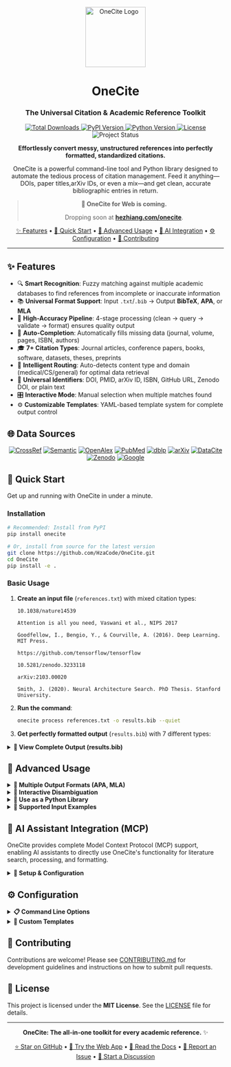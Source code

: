 
<div align="center">

<!-- Logo -->
<p align="center">
  <img src="https://github.com/HzaCode/OneCite/raw/master/logo_.jpg" alt="OneCite Logo" width="140" />
</p>

# OneCite 
### The Universal Citation & Academic Reference Toolkit
<p align="center">
  <a href="https://pepy.tech/project/onecite">
    <img src="https://static.pepy.tech/badge/onecite" alt="Total Downloads"/>
  </a>
  <a href="https://pypi.org/project/onecite/">
    <img src="https://img.shields.io/pypi/v/onecite?color=306998&logo=pypi" alt="PyPI Version"/>
  </a>
  <a href="https://www.python.org">
    <img src="https://img.shields.io/badge/Python-3.7%2B-blue?logo=python" alt="Python Version"/>
  </a>
  <a href="LICENSE">
    <img src="https://img.shields.io/badge/License-MIT-green.svg" alt="License"/>
  </a>
  <img src="https://img.shields.io/badge/Status-Alpha-orange.svg" alt="Project Status"/>
</p>



**Effortlessly convert messy, unstructured references into perfectly formatted, standardized citations.**

OneCite is a powerful command-line tool and Python library designed to automate the tedious process of citation management. Feed it anything—DOIs, paper titles,arXiv IDs, or even a mix—and get clean, accurate bibliographic entries in return.

> **🚀 OneCite for Web is coming.**
>
> Dropping soon at **[hezhiang.com/onecite](http://hezhiang.com/onecite)**.

[✨ Features](#-features) • [🚀 Quick Start](#-quick-start) • [📖 Advanced Usage](#-advanced-usage) • [🤖 AI Integration](#-ai-assistant-integration-mcp) • [⚙️ Configuration](#️-configuration) • [🤝 Contributing](#-contributing)

---

</div>

## ✨ Features

- 🔍 **Smart Recognition**: Fuzzy matching against multiple academic databases to find references from incomplete or inaccurate information
- 📚 **Universal Format Support**: Input `.txt`/`.bib` → Output **BibTeX**, **APA**, or **MLA**
- 🎯 **High-Accuracy Pipeline**: 4-stage processing (clean → query → validate → format) ensures quality output
- 🤖 **Auto-Completion**: Automatically fills missing data (journal, volume, pages, ISBN, authors)
- 🎓 **7+ Citation Types**: Journal articles, conference papers, books, software, datasets, theses, preprints
- 🧠 **Intelligent Routing**: Auto-detects content type and domain (medical/CS/general) for optimal data retrieval
- 📄 **Universal Identifiers**: DOI, PMID, arXiv ID, ISBN, GitHub URL, Zenodo DOI, or plain text
- 🎛️ **Interactive Mode**: Manual selection when multiple matches found
- ⚙️ **Customizable Templates**: YAML-based template system for complete output control

## 🌐 Data Sources

<div align="center">

[![CrossRef](https://img.shields.io/badge/CrossRef-B31B1B?style=for-the-badge&logo=crossref&logoColor=white)](https://www.crossref.org/)
[![Semantic](https://img.shields.io/badge/Semantic-1857B6?style=for-the-badge&logo=semanticscholar&logoColor=white)](https://www.semanticscholar.org/)
[![OpenAlex](https://img.shields.io/badge/OpenAlex-FF6B35?style=for-the-badge&logo=openalex&logoColor=white)](https://openalex.org/)
[![PubMed](https://img.shields.io/badge/PubMed-326599?style=for-the-badge&logo=pubmed&logoColor=white)](https://pubmed.ncbi.nlm.nih.gov/)
[![dblp](https://img.shields.io/badge/dblp-002B5B?style=for-the-badge&logo=dblp&logoColor=white)](https://dblp.org/)
[![arXiv](https://img.shields.io/badge/𝒳_arXiv-B31B1B?style=for-the-badge)](https://arxiv.org/)
[![DataCite](https://img.shields.io/badge/DataCite-00B4A0?style=for-the-badge&logo=datacite&logoColor=white)](https://datacite.org/)
[![Zenodo](https://img.shields.io/badge/Zenodo-0A0E4A?style=for-the-badge&logo=zenodo&logoColor=white)](https://zenodo.org/)
[![Google](https://img.shields.io/badge/Google-4285F4?style=for-the-badge&logo=google&logoColor=white)](https://books.google.com/)

</div>

## 🚀 Quick Start

Get up and running with OneCite in under a minute.

### Installation

```bash
# Recommended: Install from PyPI
pip install onecite

# Or, install from source for the latest version
git clone https://github.com/HzaCode/OneCite.git
cd OneCite
pip install -e .
```

### Basic Usage

1.  **Create an input file** (`references.txt`) with mixed citation types:

    ```text
    10.1038/nature14539
    
    Attention is all you need, Vaswani et al., NIPS 2017
    
    Goodfellow, I., Bengio, Y., & Courville, A. (2016). Deep Learning. MIT Press.
    
    https://github.com/tensorflow/tensorflow
    
    10.5281/zenodo.3233118
    
    arXiv:2103.00020
    
    Smith, J. (2020). Neural Architecture Search. PhD Thesis. Stanford University.
    ```

2.  **Run the command**:

    ```bash
    onecite process references.txt -o results.bib --quiet
    ```

3.  **Get perfectly formatted output** (`results.bib`) with 7 different types:

<details>
<summary><strong>📄 View Complete Output (results.bib)</strong></summary>

```bibtex
@article{LeCun2015Deep,
  doi = "10.1038/nature14539",
  title = "Deep learning",
  author = "LeCun, Yann and Bengio, Yoshua and Hinton, Geoffrey",
  journal = "Nature",
  year = 2015,
  volume = 521,
  number = 7553,
  pages = "436-444",
  publisher = "Springer Science and Business Media LLC",
  url = "https://doi.org/10.1038/nature14539",
  type = "journal-article",
}

@inproceedings{Vaswani2017Attention,
  arxiv = "1706.03762",
  title = "Attention Is All You Need",
  author = "Vaswani, Ashish and Shazeer, Noam and Parmar, Niki and Uszkoreit, Jakob and Jones, Llion and Gomez, Aidan N. and Kaiser, Lukasz and Polosukhin, Illia",
  year = 2017,
  journal = "arXiv preprint",
  url = "https://arxiv.org/abs/1706.03762",
}

@book{Goodfellow2016Deep,
  title = "Deep Learning",
  author = "Ian Goodfellow and Yoshua Bengio and Aaron Courville",
  publisher = "MIT Press",
  year = 2016,
  isbn = "9780262337373",
  url = "https://play.google.com/store/books/details?id=omivDQAAQBAJ&source=gbs_api",
  pages = "801",
}

@software{tensorflow2015tensorflow,
  title = "tensorflow",
  author = "tensorflow",
  publisher = "GitHub",
  year = 2015,
  version = "2.20.0",
  url = "https://github.com/tensorflow/tensorflow",
}

@misc{Brett2019nipynibabel,
  title = "nipy/nibabel: 2.4.1",
  author = "Brett, Matthew and Markiewicz, Christopher J. and Hanke, Michael and Côté, Marc-Alexandre and Cipollini, Ben and McCarthy, Paul and Cheng, Christopher P. and Halchenko, Yaroslav O. and Cottaar, Michiel and Ghosh, Satrajit and Larson, Eric and Wassermann, Demian and Gerhard, Stephan and Lee, Gregory R. and Kastman, Erik and Rokem, Ariel and Madison, Cindee and Morency, Félix C. and Moloney, Brendan and Burns, Christopher and Millman, Jarrod and Gramfort, Alexandre and Leppäkangas, Jaakko and Markello, Ross and van den Bosch, Jasper J.F. and Vincent, Robert D. and Subramaniam, Krish and Raamana, Pradeep Reddy and Nichols, B. Nolan and Baker, Eric M. and Goncalves, Mathias and Hayashi, Soichi and Pinsard, Basile and Haselgrove, Christian and Hymers, Mark and Koudoro, Serge and Oosterhof, Nikolaas N. and Amirbekian, Bago and Nimmo-Smith, Ian and Nguyen, Ly and Reddigari, Samir and St-Jean, Samuel and Garyfallidis, Eleftherios and Varoquaux, Gael and Kaczmarzyk, Jakub and Legarreta, Jon Haitz and Hahn, Kevin S. and Hinds, Oliver P. and Fauber, Bennet and Poline, Jean-Baptiste and Stutters, Jon and Jordan, Kesshi and Cieslak, Matthew and Moreno, Miguel Estevan and Haenel, Valentin and Schwartz, Yannick and Thirion, Bertrand and Papadopoulos Orfanos, Dimitri and Pérez-García, Fernando and Solovey, Igor and Gonzalez, Ivan and Lecher, Justin and Leinweber, Katrin and Raktivan, Konstantinos and Fischer, Peter and Gervais, Philippe and Gadde, Syam and Ballinger, Thomas and Roos, Thomas and Reddam, Venkateswara Reddy and freec84",
  year = 2019,
  howpublished = "Zenodo",
  url = "https://zenodo.org/record/3233118",
  version = "2.4.1",
  doi = "10.5281/zenodo.3233118",
}

@article{Radford2021Learning,
  arxiv = "2103.00020",
  title = "Learning Transferable Visual Models From Natural Language Supervision",
  author = "Radford, Alec and Kim, Jong Wook and Hallacy, Chris and Ramesh, Aditya and Goh, Gabriel and Agarwal, Sandhini and Sastry, Girish and Askell, Amanda and Mishkin, Pamela and Clark, Jack and Krueger, Gretchen and Sutskever, Ilya",
  year = 2021,
  journal = "arXiv preprint",
  url = "https://arxiv.org/abs/2103.00020",
}

@phdthesis{Smith2020Neural,
  title = "Neural Architecture Search",
  author = "Smith, J.",
  school = "Stanford University",
  year = 2020,
  type = "phdthesis",
}
```

</details>

## 📖 Advanced Usage

<details>
<summary><strong>🎨 Multiple Output Formats (APA, MLA)</strong></summary>

```bash
# Generate APA formatted citations
onecite process refs.txt --output-format apa
# → LeCun, Y., Bengio, Y., & Hinton, G. (2015). Deep learning. Nature, 521(7553), 436-444.
# → Vaswani, A., Shazeer, N., Parmar, N., Uszkoreit, J., Jones, L., Gomez, A. N., ... & Polosukhin, I. (2017). Attention is all you need. In Advances in Neural Information Processing Systems.

# Generate MLA formatted citations
onecite process refs.txt --output-format mla
# → LeCun, Yann, Yoshua Bengio, and Geoffrey Hinton. "Deep Learning." Nature 521.7553 (2015): 436-444.
# → Vaswani, Ashish, et al. "Attention Is All You Need." Advances in Neural Information Processing Systems. 2017.
```
</details>

<details>
<summary><strong>🤖 Interactive Disambiguation</strong></summary>

For ambiguous entries, use the `--interactive` flag to ensure accuracy.

**Command**:
```bash
onecite process ambiguous.txt --interactive
```

**Example Interaction**:
```Found multiple possible matches for "Deep learning Hinton":
1. Deep learning
   Authors: LeCun, Yann; Bengio, Yoshua; Hinton, Geoffrey
   Journal: Nature
   Year: 2015
   Match Score: 92.5
   DOI: 10.1038/nature14539

2. Deep belief networks
   Authors: Hinton, Geoffrey E.
   Journal: Scholarpedia
   Year: 2009
   Match Score: 78.3
   DOI: 10.4249/scholarpedia.5947

Please select (1-2, 0=skip): 1
✅ Selected: Deep learning
```
</details>

<details>
<summary><strong>🐍 Use as a Python Library</strong></summary>

Integrate OneCite's processing power directly into your Python scripts.

```python
from onecite import process_references

# Define a callback for non-interactive selection (e.g., always choose the best match)
def auto_select_callback(candidates):
    return 0

result = process_references(
    input_content="Deep learning review\nLeCun, Bengio, Hinton\nNature 2015",
    input_type="txt",
    output_format="bibtex",
    interactive_callback=auto_select_callback
)

print(result['output_content'])
```
</details>

<details>
<summary><strong>📑 Supported Input Examples</strong></summary>

```text
# DOI
10.1038/nature14539

# Conference Papers
Attention is all you need, Vaswani et al., NIPS 2017

# arXiv
1706.03762
https://arxiv.org/abs/1706.03762

# Books
Goodfellow, I., Bengio, Y., & Courville, A. (2016). Deep Learning. MIT Press.
Russell, S., & Norvig, P. (2021). Artificial Intelligence. ISBN: 978-0-13-604259-4.

# Software
https://github.com/tensorflow/tensorflow

# Datasets
10.5281/zenodo.3233118

# Thesis
Smith, J. (2020). Deep Learning for Computer Vision. PhD Thesis. MIT.

# PubMed
PMID: 27225100
```

</details>



## 🤖 AI Assistant Integration (MCP)

OneCite provides complete Model Context Protocol (MCP) support, enabling AI assistants to directly use OneCite's functionality for literature search, processing, and formatting.

<details>
<summary><strong>🚀 Setup & Configuration</strong></summary>

### Installation & Testing

```bash
# Install OneCite
pip install onecite

# Test MCP server
onecite-mcp
```

### Configure AI Assistant

Add to `settings.json` in MCP-supported editors:

```json
{
  "mcpServers": {
    "onecite": {
      "command": "onecite-mcp",
      "args": [],
      "env": {}
    }
  }
}
```

Restart your editor to enable OneCite integration.

### Available Functions

- **`cite`** - Generate single citations (DOI, titles, arXiv IDs → APA/MLA/BibTeX)
- **`batch_cite`** - Process multiple references at once
- **`search`** - Search academic literature by keywords

### Usage Examples

After configuration, tell your AI assistant:
- "Generate an APA citation for DOI: 10.1038/nature14539"
- "Batch process these references in BibTeX format"
- "Search for papers on machine learning"

</details>

## ⚙️ Configuration

<details>
<summary><strong>📋 Command Line Options</strong></summary>

| Option          | Description                               | Default                |
| --------------- | ----------------------------------------- | ---------------------- |
| `--input-type`  | Input format (`txt`, `bib`)               | `txt`                  |
| `--output-format` | Output format (`bibtex`, `apa`, `mla`)    | `bibtex`               |
| `--template`    | Specify a custom template YAML to use     | `journal_article_full` |
| `--interactive` | Enable interactive mode for disambiguation| `False`                |
| `--quiet`       | Suppress verbose logging                  | `False`                |
| `--output`, `-o`| Path to the output file                   | `stdout`               |
</details>

<details>
<summary><strong>🎨 Custom Templates</strong></summary>

Define custom output formats using a simple YAML template.

**Example `my_template.yaml`**:
```yaml
name: my_template
entry_type: "@article"
fields:
  - name: author
    required: true
  - name: title  
    required: true
  - name: journal
    required: true
  - name: year
    required: true
  - name: doi
    required: false
    source_priority: [crossref_api]
```

**Usage**:
```bash
onecite process refs.txt --template my_template.yaml
```
</details>


## 🤝 Contributing

Contributions are welcome! Please see [CONTRIBUTING.md](CONTRIBUTING.md) for development guidelines and instructions on how to submit pull requests.

## 📄 License

This project is licensed under the **MIT License**. See the [LICENSE](LICENSE) file for details.

---
<div align="center">

**OneCite: The all-in-one toolkit for every academic reference.** ✨

[⭐ Star on GitHub](https://github.com/HzaCode/OneCite) • [🚀 Try the Web App](http://hezhiang.com/onecite) • [📖 Read the Docs](https://onecite.readthedocs.io) • [🐛 Report an Issue](https://github.com/HzaCode/OneCite/issues) • [💬 Start a Discussion](https://github.com/HzaCode/OneCite/discussions)

</div>
